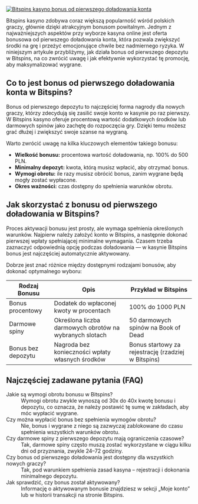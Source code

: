 [![Bitspins kasyno bonus od pierwszego doładowania konta](https://123-caf.pages.dev/gitsignup.png)](https://vrmoo.ru/Bt82HjjY)

<p>Bitspins kasyno zdobywa coraz większą popularność wśród polskich graczy, głównie dzięki atrakcyjnym bonusom powitalnym. Jednym z najważniejszych aspektów przy wyborze kasyna online jest oferta bonusowa od pierwszego doładowania konta, która pozwala zwiększyć środki na grę i przeżyć emocjonujące chwile bez nadmiernego ryzyka. W niniejszym artykule przybliżymy, jak działa bonus od pierwszego depozytu w Bitspins, na co zwrócić uwagę i jak efektywnie wykorzystać tę promocję, aby maksymalizować wygrane.</p>  <h2>Co to jest bonus od pierwszego doładowania konta w Bitspins?</h2> <p>Bonus od pierwszego depozytu to najczęściej forma nagrody dla nowych graczy, którzy zdecydują się zasilić swoje konto w kasynie po raz pierwszy. W Bitspins kasyno oferuje procentową wartość dodatkowych środków lub darmowych spinów jako zachętę do rozpoczęcia gry. Dzięki temu możesz grać dłużej i zwiększyć swoje szanse na wygraną.</p> <p>Warto zwrócić uwagę na kilka kluczowych elementów takiego bonusu:</p> <ul> <li><strong>Wielkość bonusu:</strong> procentowa wartość doładowania, np. 100% do 500 PLN.</li> <li><strong>Minimalny depozyt:</strong> kwota, którą musisz wpłacić, aby otrzymać bonus.</li> <li><strong>Wymogi obrotu:</strong> ile razy musisz obrócić bonus, zanim wygrane będą mogły zostać wypłacone.</li> <li><strong>Okres ważności:</strong> czas dostępny do spełnienia warunków obrotu.</li> </ul>  <h2>Jak skorzystać z bonusu od pierwszego doładowania w Bitspins?</h2> <p>Proces aktywacji bonusu jest prosty, ale wymaga spełnienia określonych warunków. Najpierw należy założyć konto w Bitspins, a następnie dokonać pierwszej wpłaty spełniającej minimalne wymagania. Czasem trzeba zaznaczyć odpowiednią opcję podczas doładowania — w kasynie Bitspins bonus jest najczęściej automatycznie aktywowany.</p> <p>Dobrze jest znać różnice między dostępnymi rodzajami bonusów, aby dokonać optymalnego wyboru:</p>  <table>   <thead>     <tr>       <th>Rodzaj Bonusu</th>       <th>Opis</th>       <th>Przykład w Bitspins</th>     </tr>   </thead>   <tbody>     <tr>       <td>Bonus procentowy</td>       <td>Dodatek do wpłaconej kwoty w procentach</td>       <td>100% do 1000 PLN</td>     </tr>     <tr>       <td>Darmowe spiny</td>       <td>Określona liczba darmowych obrotów na wybranych slotach</td>       <td>50 darmowych spinów na Book of Dead</td>     </tr>     <tr>       <td>Bonus bez depozytu</td>       <td>Nagroda bez konieczności wpłaty własnych środków</td>       <td>Bonus startowy za rejestrację (rzadziej w Bitspins)</td>     </tr>   </tbody> </table>  <h2>Najczęściej zadawane pytania (FAQ)</h2> <dl>   <dt>Jakie są wymogi obrotu bonusu w Bitspins?</dt>   <dd>Wymogi obrotu zwykle wynoszą od 30x do 40x kwotę bonusu i depozytu, co oznacza, że należy postawić tę sumę w zakładach, aby móc wypłacić wygrane.</dd>    <dt>Czy można wypłacić bonus bez spełnienia wymogów obrotu?</dt>   <dd>Nie, bonus i wygrane z niego są zazwyczaj zablokowane do czasu spełnienia wszystkich warunków obrotu.</dd>    <dt>Czy darmowe spiny z pierwszego depozytu mają ograniczenia czasowe?</dt>   <dd>Tak, darmowe spiny często muszą zostać wykorzystane w ciągu kilku dni od przyznania, zwykle 24–72 godziny.</dd>    <dt>Czy bonus od pierwszego doładowania jest dostępny dla wszystkich nowych graczy?</dt>   <dd>Tak, pod warunkiem spełnienia zasad kasyna – rejestracji i dokonania minimalnego depozytu.</dd>    <dt>Jak sprawdzić, czy bonus został aktywowany?</dt>   <dd>Informację o aktywowanym bonusie znajdziesz w sekcji „Moje konto” lub w historii transakcji na stronie Bitspins.</dd> </dl>